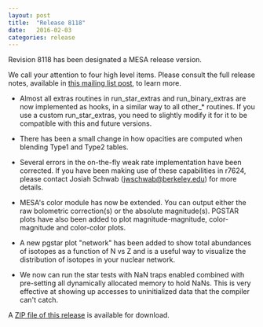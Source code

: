 ```yaml
---
layout: post
title:  "Release 8118"
date:   2016-02-03
categories: release
---
```


Revision 8118 has been designated a MESA release version.

We call your attention to four high level items.  Please consult the
full release notes, available in [this mailing list post][notes], to
learn more.

[notes]:http://example.com

+ Almost all extras routines in run\_star\_extras and
  run\_binary\_extras are now implemented as hooks, in a similar way
  to all other\_* routines.  If you use a custom run\_star\_extras,
  you need to slightly modify it for it to be compatible with this and
  future versions.

+ There has been a small change in how opacities are computed when
  blending Type1 and Type2 tables.

+ Several errors in the on-the-fly weak rate implementation have been
  corrected.  If you have been making use of these capabilities in
  r7624, please contact Josiah Schwab (jwschwab@berkeley.edu) for more
  details.

+ MESA's color module has now be extended.  You can output either the
  raw bolometric correction(s) or the absolute magnitude(s).  PGSTAR
  plots have also been added to plot magnitude-magnitude,
  color-magnitude and color-color plots.

+ A new pgstar plot "network" has been added to show total abundances
  of isotopes as a function of N vs Z and is a useful way to visualize
  the distribution of isotopes in your nuclear network.

+ We now can run the star tests with NaN traps enabled combined with
  pre-setting all dynamically allocated memory to hold NaNs.  This is
  very effective at showing up accesses to uninitialized data that the
  compiler can't catch.


A [ZIP file of this release][zip] is available for download.

[zip]:http://sourceforge.net/projects/mesa/files/releases/mesa-r8118.zip/download
